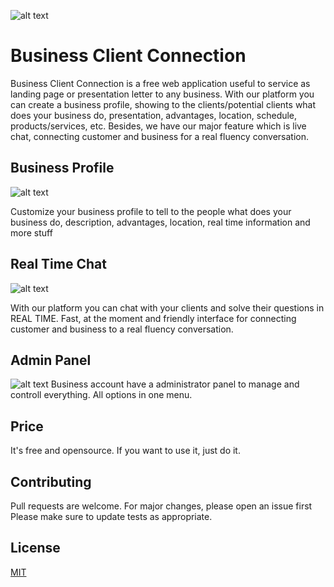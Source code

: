![alt text](https://i.imgur.com/QjfI7Vn.png)

# Business Client Connection
Business Client Connection is a free web application useful to service as landing page or presentation letter to any business. With our platform you can create a business profile, showing to the clients/potential clients what does your business do, presentation, advantages, location, schedule, products/services, etc. Besides, we have our major feature which is live chat, connecting customer and business for a real fluency conversation.

## Business Profile
![alt text](https://i.imgur.com/Zr98S5p.png)

Customize your business profile to tell to the people what does your business do, description, advantages, location, real time information and more stuff


## Real Time Chat 
![alt text](https://i.imgur.com/k8P1AVs.png)

With our platform you can chat with your clients and solve their questions in REAL TIME. Fast, at the moment and friendly interface for connecting customer and business to a real fluency conversation.

## Admin Panel
![alt text](https://i.imgur.com/fg4HgGc.png)
Business account have a administrator panel to manage and controll everything. All options in one menu.

## Price
It's free and opensource. If you want to use it, just do it.


## Contributing
Pull requests are welcome. For major changes, please open an issue first 
Please make sure to update tests as appropriate.

## License
[MIT](https://choosealicense.com/licenses/mit/)
